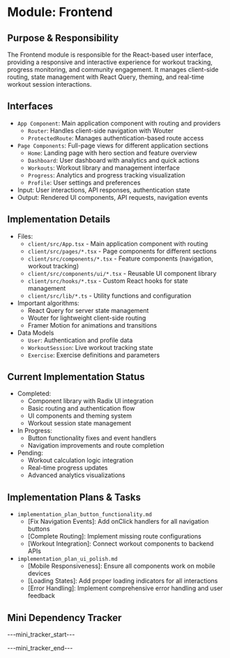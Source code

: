 # Module: Frontend

## Purpose & Responsibility
The Frontend module is responsible for the React-based user interface, providing a responsive and interactive experience for workout tracking, progress monitoring, and community engagement. It manages client-side routing, state management with React Query, theming, and real-time workout session interactions.

## Interfaces
* `App Component`: Main application component with routing and providers
  * `Router`: Handles client-side navigation with Wouter
  * `ProtectedRoute`: Manages authentication-based route access
* `Page Components`: Full-page views for different application sections
  * `Home`: Landing page with hero section and feature overview
  * `Dashboard`: User dashboard with analytics and quick actions
  * `Workouts`: Workout library and management interface
  * `Progress`: Analytics and progress tracking visualization
  * `Profile`: User settings and preferences
* Input: User interactions, API responses, authentication state
* Output: Rendered UI components, API requests, navigation events

## Implementation Details
* Files: 
  - `client/src/App.tsx` - Main application component with routing
  - `client/src/pages/*.tsx` - Page components for different sections
  - `client/src/components/*.tsx` - Feature components (navigation, workout tracking)
  - `client/src/components/ui/*.tsx` - Reusable UI component library
  - `client/src/hooks/*.tsx` - Custom React hooks for state management
  - `client/src/lib/*.ts` - Utility functions and configuration
* Important algorithms: 
  - React Query for server state management
  - Wouter for lightweight client-side routing
  - Framer Motion for animations and transitions
* Data Models
  - `User`: Authentication and profile data
  - `WorkoutSession`: Live workout tracking state
  - `Exercise`: Exercise definitions and parameters

## Current Implementation Status
* Completed: 
  - Component library with Radix UI integration
  - Basic routing and authentication flow
  - UI components and theming system
  - Workout session state management
* In Progress: 
  - Button functionality fixes and event handlers
  - Navigation improvements and route completion
* Pending: 
  - Workout calculation logic integration
  - Real-time progress updates
  - Advanced analytics visualizations

## Implementation Plans & Tasks
* `implementation_plan_button_functionality.md`
  - [Fix Navigation Events]: Add onClick handlers for all navigation buttons
  - [Complete Routing]: Implement missing route configurations
  - [Workout Integration]: Connect workout components to backend APIs
* `implementation_plan_ui_polish.md`
  - [Mobile Responsiveness]: Ensure all components work on mobile devices
  - [Loading States]: Add proper loading indicators for all interactions
  - [Error Handling]: Implement comprehensive error handling and user feedback

## Mini Dependency Tracker
---mini_tracker_start---


---mini_tracker_end---